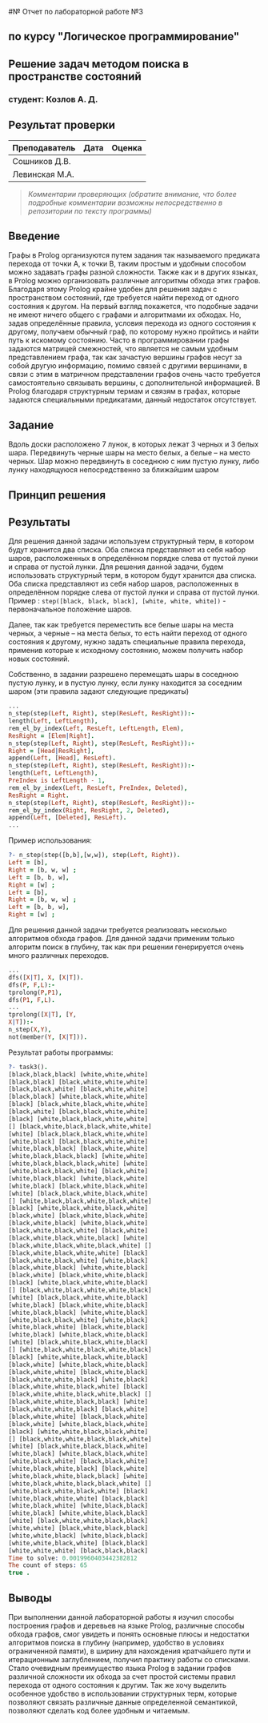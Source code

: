 #№ Отчет по лабораторной работе №3
## по курсу "Логическое программирование"

## Решение задач методом поиска в пространстве состояний

### студент: Козлов А. Д.

## Результат проверки

| Преподаватель | Дата | Оценка |
|-------------------|--------------|---------------|
| Сошников Д.В. | | |
| Левинская М.А.| | |

> *Комментарии проверяющих (обратите внимание, что более подробные комментарии возможны непосредственно в репозитории по тексту программы)*

## Введение

Графы в Prolog организуются путем задания так называемого предиката перехода от точки А, к точки B, таким простым и удобным способом можно задавать графы разной сложности. Также как и в других языках, в Prolog можно организовать различные алгоритмы обхода этих графов. Благодаря этому Prolog крайне удобен для решения задач с пространством состояний, где требуется найти переход от одного состояния к другом. На первый взгляд покажется, что подобные задачи не имеют ничего общего с графами и алгоритмами их обходах. Но, задав определённые правила, условия перехода из одного состояния к другому, получаем обычный граф, по которому нужно пройтись и найти путь к искомому состоянию.
Часто в программировании графы задаются матрицей смежностей, что является не самым удобным представлением графа, так как зачастую вершины графов несут за собой другую информацию, помимо связей с другими вершинами, в связи с этим в матричном представлении графов очень часто требуется самостоятельно связывать вершины, с дополнительной информацией. В Prolog благодаря структурным термам и связям в графах, которые задаются специальными предикатами, данный недостаток отсутствует.

## Задание

Вдоль доски расположено 7 лунок, в которых лежат 3 черных и 3 белых шара. Передвинуть черные шары на место белых, а белые – на место черных. Шар можно передвинуть в соседнюю с ним пустую лунку, либо лунку находящуюся непосредственно за ближайшим шаром

## Принцип решения

## Результаты

Для решения данной задачи используем структурный терм, в котором будут хранится два списка. Оба списка представляют из себя набор шаров, расположенных в определённом порядке слева от пустой лунки и справа от пустой лунки. Для решения данной задачи, будем использовать структурный терм, в котором будут хранится два списка. Оба списка представляют из себя набор шаров, расположенных в определённом порядке слева от пустой лунки и справа от пустой лунки. Пример : `step([black, black, black], [white, white, white])` - первоначальное положение шаров.

Далее, так как требуется переместить все белые шары на места черных, а черные – на места белых, то есть найти переход от одного состояния к другому, нужно задать специальные правила перехода, применив которые к исходному состоянию, можем получить набор новых состояний.

Собственно, в задании разрешено перемещать шары в соседнюю пустую лунку, и в пустую лунку, если лунку находится за соседним шаром (эти правила задают следующие предикаты)

```prolog
...
n_step(step(Left, Right), step(ResLeft, ResRight)):-
length(Left, LeftLength),
rem_el_by_index(Left, ResLeft, LeftLength, Elem),
ResRight = [Elem|Right].
n_step(step(Left, Right), step(ResLeft, ResRight)):-
Right = [Head|ResRight],
append(Left, [Head], ResLeft).
n_step(step(Left, Right), step(ResLeft, ResRight)):-
length(Left, LeftLength),
PreIndex is LeftLength - 1,
rem_el_by_index(Left, ResLeft, PreIndex, Deleted),
ResRight = Right.
n_step(step(Left, Right), step(ResLeft, ResRight)):-
rem_el_by_index(Right, ResRight, 2, Deleted),
append(Left, [Deleted], ResLeft).
...
```

Пример использования:
```prolog
?- n_step(step([b,b],[w,w]), step(Left, Right)).
Left = [b],
Right = [b, w, w] ;
Left = [b, b, w],
Right = [w] ;
Left = [b],
Right = [b, w, w] ;
Left = [b, b, w],
Right = [w] ;
```

Для решения данной задачи требуется реализовать несколько алгоритмов обхода графов. Для данной задачи применим только алгоритм поиск в глубину, так как при решении генерируется очень много различных переходов.

```prolog
...
dfs([X|T], X, [X|T]).
dfs(P, F,L):-
tprolong(P,P1),
dfs(P1, F,L).
...
tprolong([X|T], [Y,
X|T]):-
n_step(X,Y),
not(member(Y, [X|T])).
```

Результат работы программы:
```prolog
?- task3().
[black,black,black] [white,white,white]
[black,black] [black,white,white,white]
[black,black,white] [black,white,white]
[black,black] [white,black,white,white]
[black] [black,white,black,white,white]
[black,white] [black,black,white,white]
[black] [white,black,black,white,white]
[] [black,white,black,black,white,white]
[white] [black,black,black,white,white]
[white,black] [black,black,white,white]
[white,black,black] [black,white,white]
[white,black,black,black] [white,white]
[white,black,black,black,white] [white]
[white,black,black,white] [black,white]
[white,black,black] [white,black,white]
[white,black] [black,white,black,white]
[white] [black,black,white,black,white]
[] [white,black,black,white,black,white]
[black] [white,black,white,black,white]
[black,white] [black,white,black,white]
[black,white,black] [white,black,white]
[black,white,black,white] [black,white]
[black,white,black,white,black] [white]
[black,white,black,white,black,white] []
[black,white,black,white,white] [black]
[black,white,black,white] [white,black]
[black,white,black] [white,white,black]
[black,white] [black,white,white,black]
[black] [white,black,white,white,black]
[] [black,white,black,white,white,black]
[white] [black,black,white,white,black]
[white,black] [black,white,white,black]
[white,black,black] [white,white,black]
[white,black,black,white] [white,black]
[white,black,white] [black,white,black]
[white,black] [white,black,white,black]
[white] [black,white,black,white,black]
[] [white,black,white,black,white,black]
[black] [white,white,black,white,black]
[black,white] [white,black,white,black]
[black,white,white] [black,white,black]
[black,white,white,black] [white,black]
[black,white,white,black,white] [black]
[black,white,white,black,white,black] []
[black,white,white,black,black] [white]
[black,white,white,black] [black,white]
[black,white,white] [black,black,white]
[black,white] [white,black,black,white]
[black] [white,white,black,black,white]
[] [black,white,white,black,black,white]
[white] [black,white,black,black,white]
[white,black] [white,black,black,white]
[white,black,white] [black,black,white]
[white,black,white,black] [black,white]
[white,black,white,black,black] [white]
[white,black,white,black,black,white] []
[white,black,white,black,white] [black]
[white,black,white,white] [black,black]
[white,black,white] [white,black,black]
[white,black] [white,white,black,black]
[white] [black,white,white,black,black]
[white,white] [black,white,black,black]
[white,white,black] [white,black,black]
[white,white,black,white] [black,black]
[white,white,white] [black,black,black]
Time to solve: 0.0019960403442382812
The count of steps: 65
true .
```

## Выводы

При выполнении данной лабораторной работы я изучил способы построения графов и деревьев на языке Prolog, различные способы обхода графов, смог увидеть и понять основные плюсы и недостатки алгоритмов поиска в глубину (например, удобство в условиях ограниченной памяти), в ширину для нахождения кратчайшего пути и итерационным заглублением, получил практику работы со списками.
Стало очевидным преимущество языка Prolog в задании графов различной сложности их обхода за счет простой системы правил перехода от одного состояния к другим. Так же хочу выделить особенное удобство в использовании структурных терм, которые позволяют связать различные данные определенной семантикой, позволяют сделать код более удобным и читаемым.
